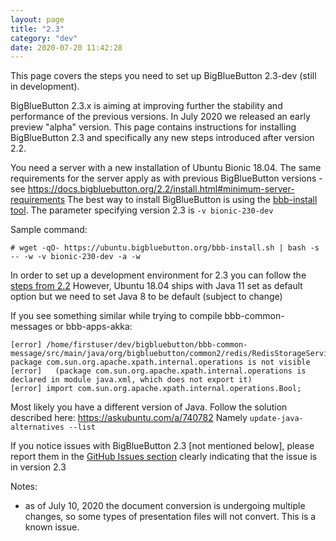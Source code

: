```yaml
---
layout: page
title: "2.3"
category: "dev"
date: 2020-07-20 11:42:28
---
```


This page covers the steps you need to set up BigBlueButton 2.3-dev (still in development).


BigBlueButton 2.3.x is aiming at improving further the stability and performance of the previous versions.
In July 2020 we released an early preview "alpha" version. This page contains instructions for installing BigBlueButton 2.3 and specifically any new steps introduced after version 2.2.


You need a server with a new installation of Ubuntu Bionic 18.04. The same requirements for the server apply as with previous BigBlueButton versions - see https://docs.bigbluebutton.org/2.2/install.html#minimum-server-requirements
The best way to install BigBlueButton is using the [bbb-install tool](https://github.com/bigbluebutton/bbb-install).
The parameter specifying version 2.3 is `-v bionic-230-dev`

Sample command:

`# wget -qO- https://ubuntu.bigbluebutton.org/bbb-install.sh | bash -s -- -w -v bionic-230-dev -a -w`


In order to set up a development environment for 2.3 you can follow the [steps from 2.2](https://docs.bigbluebutton.org/2.2/dev.html)
However, Ubuntu 18.04 ships with Java 11 set as default option but we need to set Java 8 to be default (subject to change)

If you see something similar while trying to compile bbb-common-messages or bbb-apps-akka:

```
[error] /home/firstuser/dev/bigbluebutton/bbb-common-message/src/main/java/org/bigbluebutton/common2/redis/RedisStorageService.java:25:1: package com.sun.org.apache.xpath.internal.operations is not visible
[error]   (package com.sun.org.apache.xpath.internal.operations is declared in module java.xml, which does not export it)
[error] import com.sun.org.apache.xpath.internal.operations.Bool;
```

Most likely you have a different version of Java. Follow the solution described here: 
https://askubuntu.com/a/740782
Namely `update-java-alternatives --list`



If you notice issues with BigBlueButton 2.3 [not mentioned below], please report them in the [GitHub Issues section](https://github.com/bigbluebutton/bigbluebutton/issues) clearly indicating that the issue is in version 2.3


Notes:
- as of July 10, 2020 the document conversion is undergoing multiple changes, so some types of presentation files will not convert. This is a known issue.



